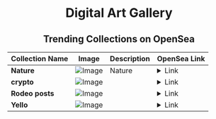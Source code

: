 <div align="center">

# Digital Art Gallery

## Trending Collections on OpenSea

| Collection Name                       | Image                                                                                     | Description                       | OpenSea Link                                                                                          |
|---------------------------------------|-------------------------------------------------------------------------------------------|-----------------------------------|--------------------------------------------------------------------------------------------------------|
| **Nature** | ![Image](https://i.seadn.io/s/raw/files/1ad35d72ebdd2f460f6757ff7932c8a0.jpg?w=500&auto=format?w=200&auto=format) | Nature | <details><summary>Link</summary>[Nature](https://opensea.io/collection/nature-2920)</details> |
| **crypto** | ![Image](https://i.seadn.io/s/raw/files/ff217d79208ac52039cbf97f205776a2.jpg?w=500&auto=format?w=200&auto=format) |  | <details><summary>Link</summary>[crypto](https://opensea.io/collection/crypto-640)</details> |
| **Rodeo posts** | ![Image](https://i.seadn.io/s/raw/files/4bcb20a130fbfb10b6ddc20bf9c000ad.jpg?w=500&auto=format?w=200&auto=format) |  | <details><summary>Link</summary>[Rodeo posts](https://opensea.io/collection/rodeo-posts-12086)</details> |
| **Yello** | ![Image](https://i.seadn.io/s/raw/files/9ef1ffcccb911aaf2365ac060b6ecdbb.png?w=500&auto=format?w=200&auto=format) |  | <details><summary>Link</summary>[Yello](https://opensea.io/collection/yello-6)</details> |

</div>